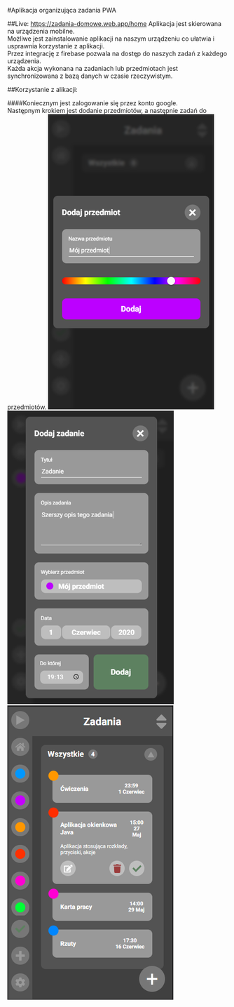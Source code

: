 #Aplikacja organizująca zadania PWA


##Live: https://zadania-domowe.web.app/home
Aplikacja jest skierowana na urządzenia mobilne.<br />
Możliwe jest zainstalowanie aplikacji na naszym urządzeniu co ułatwia i usprawnia korzystanie z aplikacji.<br/>
Przez integrację z firebase pozwala na dostęp do naszych zadań z każdego urządzenia.<br /> 
Każda akcja wykonana na zadaniach lub przedmiotach jest synchronizowana z bazą danych
w czasie rzeczywistym.

##Korzystanie z alikacji:

####Koniecznym jest zalogowanie się przez konto google.<br/> Następnym krokiem jest dodanie przedmiotów, a następnie zadań do przedmiotów.
![login](rmassets/dodaj_przedmiot.png)
![login](rmassets/dodaj_zadanie.png)
![login](rmassets/home.png)

